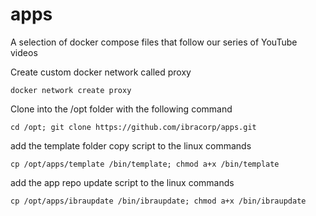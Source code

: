 # apps
A selection of docker compose files that follow our series of YouTube videos

Create custom docker network called proxy

```
docker network create proxy
```

Clone into the /opt folder with the following command

```
cd /opt; git clone https://github.com/ibracorp/apps.git
```

add the template folder copy script to the linux commands

```
cp /opt/apps/template /bin/template; chmod a+x /bin/template
```

add the app repo update script to the linux commands

```
cp /opt/apps/ibraupdate /bin/ibraupdate; chmod a+x /bin/ibraupdate
```
